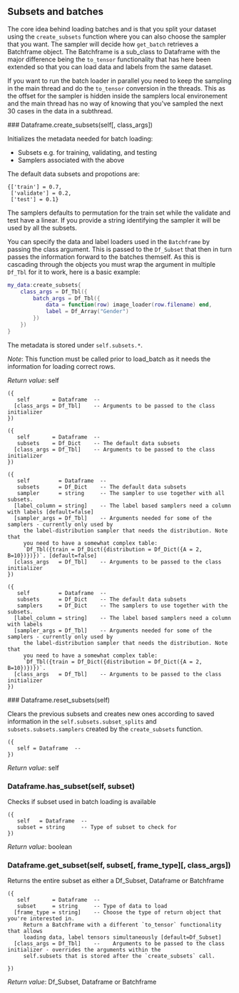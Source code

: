 
## Subsets and batches

The core idea behind loading batches and is that you split your dataset using the
`create_subsets` function where you can also choose the sampler that you want. The
sampler will decide how `get_batch` retrieves a Batchframe object. The Batchframe
is a sub_class to Dataframe with the major difference being the `to_tensor` functionality
that has here been extended so that you can load data and labels from the same dataset.

If you want to run the batch loader in parallel you need to keep the sampling in
the main thread and do the `to_tensor` conversion in the threads. This as the offset
for the sampler is hidden inside the samplers local environement and the main thread
has no way of knowing that you've sampled the next 30 cases in the data in a subthread.

<a name="Dataframe.create_subsets">
### Dataframe.create_subsets(self[, class_args])

Initializes the metadata needed for batch loading:
- Subsets e.g. for training, validating, and testing
- Samplers associated with the above

The default data subsets and propotions are:
```
{['train'] = 0.7,
 ['validate'] = 0.2,
 ['test'] = 0.1}
```

The samplers defaults to permutation for the train set while the validate and
test have a linear. If you provide a string identifying the sampler it will be
used by all the subsets.

You can specify the data and label loaders used in the `Batchframe` by passing
the class argument. This is passed to the `Df_Subset` that then in turn passes
the information forward to the batches themself. As this is cascading through
the objects you must wrap the argument in multiple `Df_Tbl` for it to work, here
is a basic example:

```lua
my_data:create_subsets{
	class_args = Df_Tbl({
		batch_args = Df_Tbl({
			data = function(row) image_loader(row.filename) end,
			label = Df_Array("Gender")
		})
	})
}
```

The metadata is stored under `self.subsets.*`.

_Note_: This function must be called prior to load_batch as it needs the
information for loading correct rows.

_Return value_: self

```
({
   self       = Dataframe  -- 
  [class_args = Df_Tbl]    -- Arguments to be passed to the class initializer
})
```


```
({
   self       = Dataframe  -- 
   subsets    = Df_Dict    -- The default data subsets
  [class_args = Df_Tbl]    -- Arguments to be passed to the class initializer
})
```


```
({
   self         = Dataframe  -- 
   subsets      = Df_Dict    -- The default data subsets
   sampler      = string     -- The sampler to use together with all subsets.
  [label_column = string]    -- The label based samplers need a column with labels [default=false]
  [sampler_args = Df_Tbl]    -- Arguments needed for some of the samplers - currently only used by
	 the label-distribution sampler that needs the distribution. Note that
	 you need to have a somewhat complex table:
	 `Df_Tbl({train = Df_Dict({distribution = Df_Dict({A = 2, B=10})})})`. [default=false]
  [class_args   = Df_Tbl]    -- Arguments to be passed to the class initializer
})
```


```
({
   self         = Dataframe  -- 
   subsets      = Df_Dict    -- The default data subsets
   samplers     = Df_Dict    -- The samplers to use together with the subsets.
  [label_column = string]    -- The label based samplers need a column with labels
  [sampler_args = Df_Tbl]    -- Arguments needed for some of the samplers - currently only used by
	 the label-distribution sampler that needs the distribution. Note that
	 you need to have a somewhat complex table:
	 `Df_Tbl({train = Df_Dict({distribution = Df_Dict({A = 2, B=10})})})`.
  [class_args   = Df_Tbl]    -- Arguments to be passed to the class initializer
})
```

<a name="Dataframe.reset_subsets">
### Dataframe.reset_subsets(self)

Clears the previous subsets and creates new ones according to saved information
in the `self.subsets.subset_splits` and `subsets.subsets.samplers` created by
the `create_subsets` function.

```
({
   self = Dataframe  -- 
})
```

_Return value_: self
<a name="Dataframe.has_subset">
### Dataframe.has_subset(self, subset)

Checks if subset used in batch loading is available

```
({
   self   = Dataframe  -- 
   subset = string     -- Type of subset to check for
})
```

_Return value_: boolean
<a name="Dataframe.get_subset">
### Dataframe.get_subset(self, subset[, frame_type][, class_args])

Returns the entire subset as either a Df_Subset, Dataframe or Batchframe

```
({
   self       = Dataframe  -- 
   subset     = string     -- Type of data to load
  [frame_type = string]    -- Choose the type of return object that you're interested in.
	 Return a Batchframe with a different `to_tensor` functionality that allows
	 loading data, label tensors simultaneously [default=Df_Subset]
  [class_args = Df_Tbl]    -- 	 Arguments to be passed to the class initializer - overrides the arguments within the
	 self.subsets that is stored after the `create_subsets` call.
	 
})
```

_Return value_: Df_Subset, Dataframe or Batchframe
